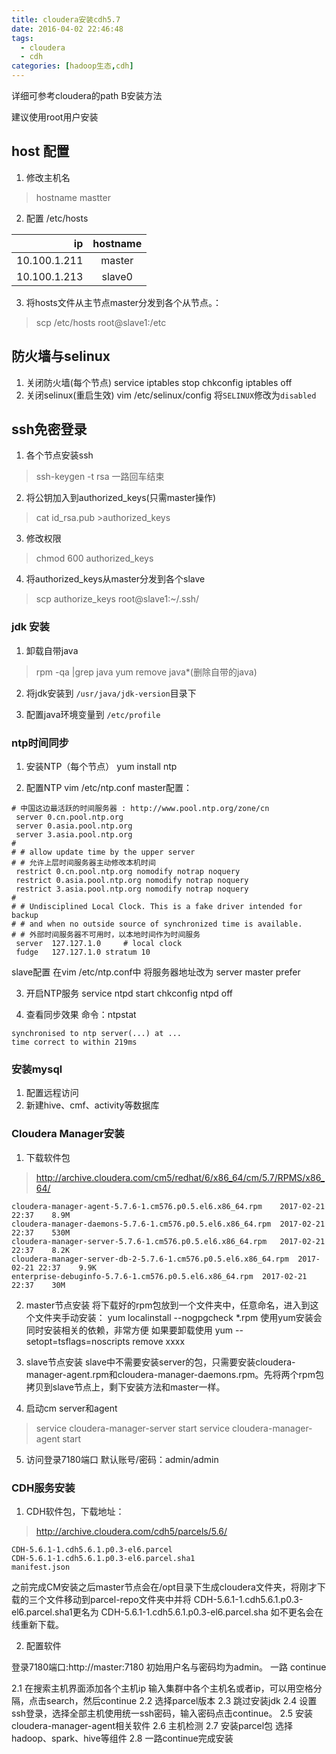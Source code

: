 ```yaml
---
title: cloudera安装cdh5.7
date: 2016-04-02 22:46:48
tags: 
  - cloudera
  - cdh
categories: [hadoop生态,cdh]
---
```


详细可参考cloudera的path B安装方法

建议使用root用户安装

## host 配置

1. 修改主机名

> hostname mastter 

2. 配置 /etc/hosts

|           ip | hostname |
| -----------: | :------: |
| 10.100.1.211 |  master  |
| 10.100.1.213 |  slave0  |

3. 将hosts文件从主节点master分发到各个从节点。：
> scp /etc/hosts root@slave1:/etc

## 防火墙与selinux
1. 关闭防火墙(每个节点)
  service iptables stop
  chkconfig iptables off
2. 关闭selinux(重启生效)
  vim /etc/selinux/config
  将`SELINUX`修改为`disabled`

## ssh免密登录

1. 各个节点安装ssh
> ssh-keygen -t rsa  一路回车结束
2. 将公钥加入到authorized_keys(只需master操作)
> cat id_rsa.pub >authorized_keys

3. 修改权限
> chmod 600 authorized_keys

4. 将authorized_keys从master分发到各个slave
> scp authorize_keys root@slave1:~/.ssh/

### jdk 安装
1. 卸载自带java
> rpm -qa |grep java
> yum remove java*(删除自带的java)

2. 将jdk安装到 `/usr/java/jdk-version`目录下

3. 配置java环境变量到 `/etc/profile`

### ntp时间同步

1. 安装NTP（每个节点）
  yum install ntp

2. 配置NTP
  vim /etc/ntp.conf
  master配置：
```
# 中国这边最活跃的时间服务器 : http://www.pool.ntp.org/zone/cn
 server 0.cn.pool.ntp.org
 server 0.asia.pool.ntp.org
 server 3.asia.pool.ntp.org
#
# # allow update time by the upper server
# # 允许上层时间服务器主动修改本机时间
 restrict 0.cn.pool.ntp.org nomodify notrap noquery
 restrict 0.asia.pool.ntp.org nomodify notrap noquery
 restrict 3.asia.pool.ntp.org nomodify notrap noquery
#
# # Undisciplined Local Clock. This is a fake driver intended for backup
# # and when no outside source of synchronized time is available.
# # 外部时间服务器不可用时，以本地时间作为时间服务
 server  127.127.1.0     # local clock
 fudge   127.127.1.0 stratum 10
```
slave配置
在vim /etc/ntp.conf中
将服务器地址改为 server master  prefer

3. 开启NTP服务
  service ntpd start
  chkconfig ntpd off

4. 查看同步效果
  命令：ntpstat
```
synchronised to ntp server(...) at ...
time correct to within 219ms 
```

### 安装mysql
1. 配置远程访问
2. 新建hive、cmf、activity等数据库

### Cloudera Manager安装

1. 下载软件包
> http://archive.cloudera.com/cm5/redhat/6/x86_64/cm/5.7/RPMS/x86_64/

```
cloudera-manager-agent-5.7.6-1.cm576.p0.5.el6.x86_64.rpm	2017-02-21 22:37	8.9M	 
cloudera-manager-daemons-5.7.6-1.cm576.p0.5.el6.x86_64.rpm	2017-02-21 22:37	530M	 
cloudera-manager-server-5.7.6-1.cm576.p0.5.el6.x86_64.rpm	2017-02-21 22:37	8.2K	 
cloudera-manager-server-db-2-5.7.6-1.cm576.p0.5.el6.x86_64.rpm	2017-02-21 22:37	9.9K	 
enterprise-debuginfo-5.7.6-1.cm576.p0.5.el6.x86_64.rpm	2017-02-21 22:37	30M	 
```

2. master节点安装
  将下载好的rpm包放到一个文件夹中，任意命名，进入到这个文件夹手动安装：
  yum localinstall --nogpgcheck *.rpm
  使用yum安装会同时安装相关的依赖，非常方便
  如果要卸载使用
  yum --setopt=tsflags=noscripts remove xxxx

3. slave节点安装
  slave中不需要安装server的包，只需要安装cloudera-manager-agent.rpm和cloudera-manager-daemons.rpm。先将两个rpm包拷贝到slave节点上，剩下安装方法和master一样。

4. 启动cm server和agent 
> service cloudera-manager-server start
> service cloudera-manager-agent start

5. 访问登录7180端口
  默认账号/密码：admin/admin

### CDH服务安装

1. CDH软件包，下载地址：
> http://archive.cloudera.com/cdh5/parcels/5.6/
```
CDH-5.6.1-1.cdh5.6.1.p0.3-el6.parcel	
CDH-5.6.1-1.cdh5.6.1.p0.3-el6.parcel.sha1
manifest.json
```
之前完成CM安装之后master节点会在/opt目录下生成cloudera文件夹，将刚才下载的三个文件移动到parcel-repo文件夹中并将
CDH-5.6.1-1.cdh5.6.1.p0.3-el6.parcel.sha1更名为
CDH-5.6.1-1.cdh5.6.1.p0.3-el6.parcel.sha 如不更名会在线重新下载。

2. 配置软件

登录7180端口:http://master:7180
初始用户名与密码均为admin。 一路 continue

2.1  在搜索主机界面添加各个主机ip
输入集群中各个主机名或者ip，可以用空格分隔，点击search，然后continue
2.2 选择parcel版本
2.3  跳过安装jdk
2.4 设置ssh登录，选择全部主机使用统一ssh密码，输入密码点击continue。
2.5 安装cloudera-manager-agent相关软件
2.6 主机检测
2.7 安装parcel包
选择hadoop、spark、hive等组件
2.8 一路continue完成安装




